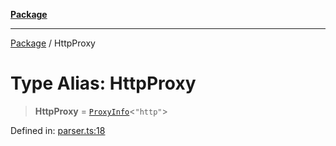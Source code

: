 [**Package**](../README.md)

***

[Package](../globals.md) / HttpProxy

# Type Alias: HttpProxy

> **HttpProxy** = [`ProxyInfo`](ProxyInfo.md)\<`"http"`\>

Defined in: [parser.ts:18](https://github.com/AlexXanderGrib/proxy-master/blob/d9889b922817ac03c7a235b832a590a4ef34fb55/src/parser.ts#L18)
